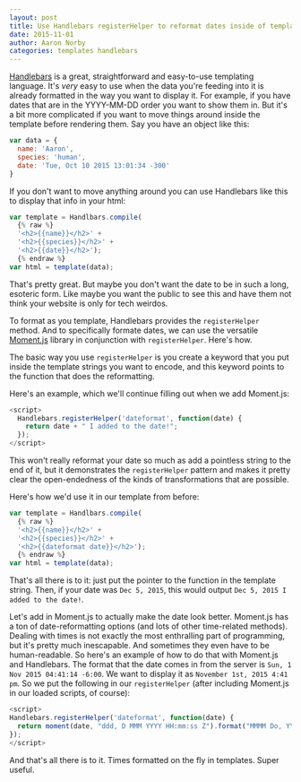 ```yaml
---
layout: post
title: Use Handlebars registerHelper to reformat dates inside of templates
date: 2015-11-01
author: Aaron Norby
categories: templates handlebars
---
```


[Handlebars][handlebarslink] is a great, straightforward and easy-to-use templating language. It's
*very* easy to use when the data you're feeding into it is already formatted in the
way you want to display it. For example, if you have dates that are in the
YYYY-MM-DD order you want to show them in. But it's a bit more complicated if you
want to move things around inside the template before rendering them. Say you
have an object like this: 

[handlebarslink]: http://handlebarsjs.com

~~~javascript
var data = {
  name: 'Aaron',
  species: 'human',
  date: 'Tue, Oct 10 2015 13:01:34 -300'
}
~~~

If you don't want to move anything around you can use Handlebars like this to
display that info in your html: 

~~~javascript
var template = Handlbars.compile(
  {% raw %}
  '<h2>{{name}}</h2>' +
  '<h2>{{species}}</h2>' +
  '<h2>{{date}}</h2>');
  {% endraw %}
var html = template(data);
~~~

That's pretty great. But maybe you don't want the date to be in such a long,
esoteric form. Like maybe you want the public to see this and have them not think your
website is only for tech weirdos.  

To format as you template, Handlebars provides the `registerHelper` method. And to
specifically formate dates, we can use the versatile [Moment.js][momentlink] library in
conjunction with `registerHelper`.  Here's how. 

[momentlink]: http://momentjs.com/

The basic way you use `registerHelper` is you create a keyword that you put inside
the template strings you want to encode, and this keyword points to the function
that does the reformatting. 

Here's an example, which we'll continue filling out when we add Moment.js: 

~~~javascript
<script>
  Handlebars.registerHelper('dateformat', function(date) {
    return date + " I added to the date!";
  });
</script>
~~~

This won't really reformat your date so much as add a pointless string to the end
of it, but it demonstrates the `registerHelper` pattern and makes it pretty clear
the open-endedness of the kinds of transformations that are possible.  

Here's how we'd use it in our template from before: 

~~~javascript
var template = Handlbars.compile(
  {% raw %}
  '<h2>{{name}}</h2>' +
  '<h2>{{species}}</h2>' +
  '<h2>{{dateformat date}}</h2>');
  {% endraw %}
var html = template(data);
~~~

That's all there is to it: just put the pointer to the function in the template
string. Then, if your date was `Dec 5, 2015`, this would output `Dec 5, 2015 I
added to the date!`. 

Let's add in Moment.js to actually make the date look better. Moment.js has a ton
of date-reformatting options (and lots of other time-related methods). Dealing with
times is not exactly the most enthralling part of programming, but it's pretty much
inescapable. And sometimes they even have to be human-readable. So here's an
example of how to do that with Moment.js and Handlebars. The format that the date
comes in from the server is `Sun, 1 Nov 2015 04:41:14 -6:00`. We want to display it
as `November 1st, 2015 4:41 pm`. So we put the following in our `registerHelper`
(after including Moment.js in our loaded scripts, of course):

~~~javascript
<script>
Handlebars.registerHelper('dateformat', function(date) {
  return moment(date, "ddd, D MMM YYYY HH:mm:ss Z").format("MMMM Do, YYYY h:mm a"); 
});
</script>
~~~

And that's all there is to it. Times formatted on the fly in templates. Super
useful. 

